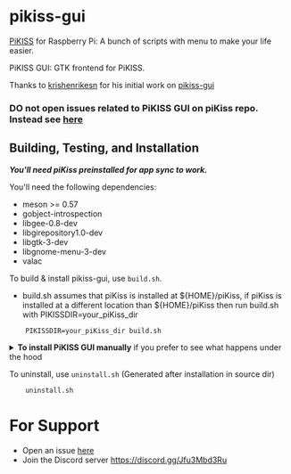 # pikiss-gui
[PiKISS](https://github.com/jmcerrejon/piKiss) for Raspberry Pi: A bunch of scripts with menu to make your life easier. 
 
PiKISS GUI: GTK frontend for PiKISS.

Thanks to [krishenrikesn](https://github.com/krishenriksen) for his initial work on [pikiss-gui](https://github.com/krishenriksen/pikiss-gui)

### DO not open issues related to PiKISS GUI on piKiss repo. Instead see [here](#for-support)
## Building, Testing, and Installation

***You'll need piKiss preinstalled for app sync to work.***

You'll need the following dependencies:
* meson >= 0.57
* gobject-introspection
* libgee-0.8-dev
* libgirepository1.0-dev
* libgtk-3-dev
* libgnome-menu-3-dev
* valac

 To build & install pikiss-gui, use `build.sh`.
 * build.sh assumes that piKiss is installed at ${HOME}/piKiss, if piKiss is installed at a different location than ${HOME}/piKiss then run build.sh with PIKISSDIR=your_piKiss_dir
```
    PIKISSDIR=your_piKiss_dir build.sh
```    
<details>
<summary><b>To install PiKISS GUI manually</b> if you prefer to see what happens under the hood</summary>
 
Run `meson build` to configure the build environment:
 ```
 meson --prefix=~/.local -Dpikissdir=${HOME}/piKiss -Dbuildtype=release build
 ```
 * If you did not install piKiss in your home directory; then set -Dpikissdir as absolute path to your piKiss installation directory.
     - Relative paths like `~/piKiss` & `../piKiss` may work for compilation but ***will cause runtime errors***.
 ```
 meson --prefix=~/.local -Dpikissdir=your_piKiss_dir -Dbuildtype=release build
 ```
Run `ninja -C build` to build PiKISS GUI
 ```
 ninja -C build
 ```
 
Run `sudo ninja -C build install` to install PiKISS GUI
 ```
 sudo ninja -C build install
 ```
 
Run `sudo ninja -C build postinst' to sync apps with PiKISS & create other data files
 ```
 sudo ninja -C build postinst
 ```
</details>

To uninstall, use `uninstall.sh` (Generated after installation in source dir)
```
    uninstall.sh
```

# For Support
- Open an issue [here](https://github.com/Jai-JAP/pikiss-gui/issues)
- Join the Discord server https://discord.gg/Jfu3Mbd3Ru
